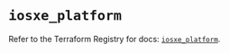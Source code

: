 # `iosxe_platform`

Refer to the Terraform Registry for docs: [`iosxe_platform`](https://registry.terraform.io/providers/ciscodevnet/iosxe/0.9.3/docs/resources/platform).
